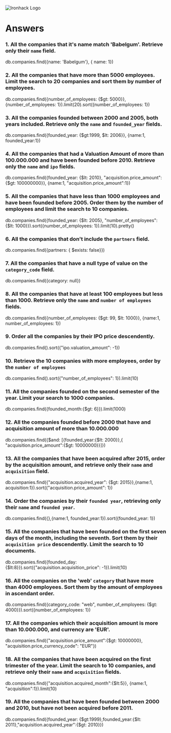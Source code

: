 ![Ironhack Logo](https://i.imgur.com/1QgrNNw.png)

# Answers

### 1. All the companies that it's name match 'Babelgum'. Retrieve only their `name` field.

 db.companies.find({name: 'Babelgum'}, { name: 1})

### 2. All the companies that have more than 5000 employees. Limit the search to 20 companies and sort them by **number of employees**.

db.companies.find({number_of_employees: {$gt: 5000}}, {number_of_employees: 1}).limit(20).sort({number_of_employees: 1})

### 3. All the companies founded between 2000 and 2005, both years included. Retrieve only the `name` and `founded_year` fields.

 db.companies.find({founded_year: {$gt:1999, $lt: 2006}}, {name:1, founded_year:1})

### 4. All the companies that had a Valuation Amount of more than 100.000.000 and have been founded before 2010. Retrieve only the `name` and `ipo` fields.

db.companies.find({founded_year: {$lt: 2010}, "acquisition.price_amount": {$gt: 100000000}}, {name:1, "acquisition.price_amount":1})

### 5. All the companies that have less than 1000 employees and have been founded before 2005. Order them by the number of employees and limit the search to 10 companies.

 db.companies.find({founded_year: {$lt: 2005}, "number_of_employees": {$lt: 1000}}).sort({number_of_employees: 1}).limit(10).pretty()

### 6. All the companies that don't include the `partners` field.

db.companies.find({partners: { $exists: false}})

### 7. All the companies that have a null type of value on the `category_code` field.

db.companies.find({category: null})

### 8. All the companies that have at least 100 employees but less than 1000. Retrieve only the `name` and `number of employees` fields.

 db.companies.find({number_of_employees: {$gt: 99, $lt: 1000}}, {name:1, number_of_employees: 1})

### 9. Order all the companies by their IPO price descendently.

 db.companies.find().sort({"ipo.valuation_amount": -1})

### 10. Retrieve the 10 companies with more employees, order by the `number of employees`

db.companies.find().sort({"number_of_employees": 1}).limit(10)

### 11. All the companies founded on the second semester of the year. Limit your search to 1000 companies.

 db.companies.find({founded_month:{$gt: 6}}).limit(1000)

### 12. All the companies founded before 2000 that have and acquisition amount of more than 10.000.000

 db.companies.find({$and: [{founded_year:{$lt: 2000}},{ "acquisition.price_amount":{$gt: 10000000}}]})

### 13. All the companies that have been acquired after 2015, order by the acquisition amount, and retrieve only their `name` and `acquisition` field.

db.companies.find({"acquisition.acquired_year": {$gt: 2015}},{name:1, acquisition:1}).sort({"acquisition.price_amount": 1})

### 14. Order the companies by their `founded year`, retrieving only their `name` and `founded year`.

db.companies.find({},{name:1, founded_year:1}).sort({founded_year: 1})

### 15. All the companies that have been founded on the first seven days of the month, including the seventh. Sort them by their `acquisition price` descendently. Limit the search to 10 documents.

db.companies.find({founded_day:{$lt:8}}).sort({"acquisition.acquisition_price": -1}).limit(10)

### 16. All the companies on the 'web' `category` that have more than 4000 employees. Sort them by the amount of employees in ascendant order.

db.companies.find({category_code: "web", number_of_employees: {$gt: 4000}}).sort({number_of_employees: 1})

### 17. All the companies which their acquisition amount is more than 10.000.000, and currency are 'EUR'.

 db.companies.find({"acquisition.price_amount":{$gt: 10000000}, "acquisition.price_currency_code": "EUR"})

### 18. All the companies that have been acquired on the first trimester of the year. Limit the search to 10 companies, and retrieve only their `name` and `acquisition` fields.

db.companies.find({"acquisition.acquired_month":{$lt:5}}, {name:1, "acquisition":1}).limit(10)

### 19. All the companies that have been founded between 2000 and 2010, but have not been acquired before 2011.

db.companies.find({founded_year: {$gt:1999},founded_year:{$lt: 2011},"acquisition.acquired_year":{$gt: 2010}})
